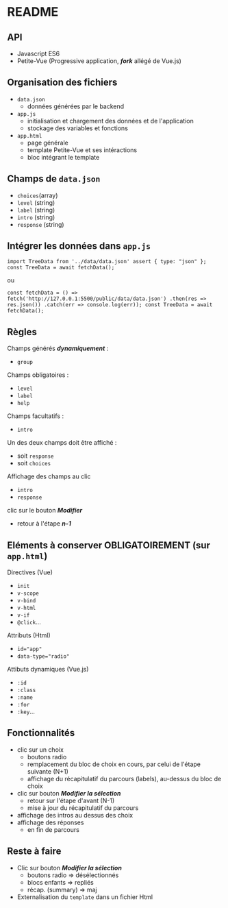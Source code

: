 # README

## API
- Javascript ES6
- Petite-Vue (Progressive application, ___fork___ allégé de Vue.js)

## Organisation des fichiers
- `data.json`
    - données générées par le backend
- `app.js`
    - initialisation et chargement des données et de l'application
    - stockage des variables et fonctions
- `app.html`
    - page générale
    - template Petite-Vue et ses intéractions
    - bloc intégrant le template

## Champs de `data.json`
- `choices`(array)
- `level` (string)
- `label` (string)
- `intro` (string)
- `response` (string)

## Intégrer les données dans `app.js`
`
import TreeData from '../data/data.json' assert { type: "json" };
const TreeData = await fetchData();
`

ou

`
const fetchData = () => fetch('http://127.0.0.1:5500/public/data/data.json')
                  .then(res => res.json())
                  .catch(err => console.log(err));
const TreeData = await fetchData();
`

## Règles

Champs générés ___dynamiquement___ :
- `group`

Champs obligatoires :
- `level`
- `label`
- `help`

Champs facultatifs :
- `intro`

Un des deux champs doit être affiché :
- soit `response`
- soit `choices`

Affichage des champs au clic
- `intro`
- `response`

clic sur le bouton ___Modifier___
- retour à l'étape ___n-1___

## Eléments à conserver OBLIGATOIREMENT (sur `app.html`)
Directives (Vue)
- `init`
- `v-scope`
- `v-bind`
- `v-html`
- `v-if`
- `@click`...

Attributs (Html)
- `id="app"`
- `data-type="radio"`

Attibuts dynamiques (Vue.js)
- `:id`
- `:class`
- `:name`
- `:for`
- `:key`...

## Fonctionnalités
- clic sur un choix
    - boutons radio
    - remplacement du bloc de choix en cours, par celui de l'étape suivante (N+1)
    - affichage du récapitulatif du parcours (labels), au-dessus du bloc de choix
- clic sur bouton ___Modifier la sélection___
    - retour sur l'étape d'avant (N-1)
    - mise à jour du récapitulatif du parcours
- affichage des intros au dessus des choix
- affichage des réponses
    - en fin de parcours

## Reste à faire
- Clic sur bouton ___Modifier la sélection___
    - boutons radio => désélectionnés
    - blocs enfants => repliés
    - récap. (summary) => maj
- Externalisation du `template` dans un fichier Html